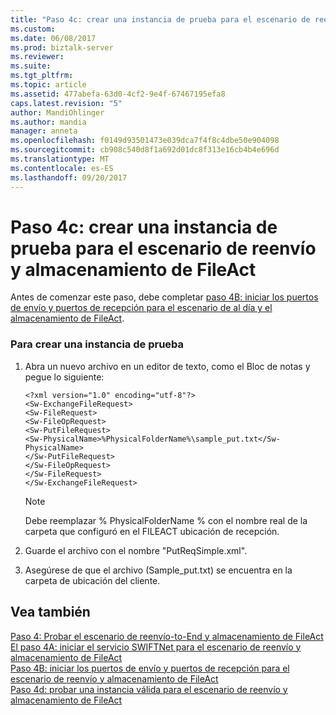 ```yaml
---
title: "Paso 4c: crear una instancia de prueba para el escenario de reenvío y almacenamiento de FileAct | Documentos de Microsoft"
ms.custom: 
ms.date: 06/08/2017
ms.prod: biztalk-server
ms.reviewer: 
ms.suite: 
ms.tgt_pltfrm: 
ms.topic: article
ms.assetid: 477abefa-63d0-4cf2-9e4f-67467195efa8
caps.latest.revision: "5"
author: MandiOhlinger
ms.author: mandia
manager: anneta
ms.openlocfilehash: f0149d93501473e039dca7f4f8c4dbe50e904098
ms.sourcegitcommit: cb908c540d8f1a692d01dc8f313e16cb4b4e696d
ms.translationtype: MT
ms.contentlocale: es-ES
ms.lasthandoff: 09/20/2017
---
```

# <a name="step-4c-create-a-test-instance-for-the-fileact-store-and-forward-scenario"></a>Paso 4c: crear una instancia de prueba para el escenario de reenvío y almacenamiento de FileAct
Antes de comenzar este paso, debe completar [paso 4B: iniciar los puertos de envío y puertos de recepción para el escenario de al día y el almacenamiento de FileAct](../../adapters-and-accelerators/fileact-interact/step-4b-start-the-send-ports-and-receive-ports-for-fileact-store-and-forward.md).  
  
### <a name="to-create-a-test-instance"></a>Para crear una instancia de prueba  
  
1.  Abra un nuevo archivo en un editor de texto, como el Bloc de notas y pegue lo siguiente:  
  
    ```  
    <?xml version="1.0" encoding="utf-8"?>  
    <Sw-ExchangeFileRequest>  
    <Sw-FileRequest>  
    <Sw-FileOpRequest>  
    <Sw-PutFileRequest>  
    <Sw-PhysicalName>%PhysicalFolderName%\sample_put.txt</Sw-PhysicalName>  
    </Sw-PutFileRequest>  
    </Sw-FileOpRequest>  
    </Sw-FileRequest>  
    </Sw-ExchangeFileRequest>  
    ```  
  
    > [!NOTE]
    >  Debe reemplazar % PhysicalFolderName % con el nombre real de la carpeta que configuró en el FILEACT ubicación de recepción.  
  
2.  Guarde el archivo con el nombre "PutReqSimple.xml".  
  
3.  Asegúrese de que el archivo (Sample_put.txt) se encuentra en la carpeta de ubicación del cliente.  
  
## <a name="see-also"></a>Vea también  
 [Paso 4: Probar el escenario de reenvío-to-End y almacenamiento de FileAct](../../adapters-and-accelerators/fileact-interact/step-4-test-fileact-store-and-forward-end-to-end-scenario.md)   
 [El paso 4A: iniciar el servicio SWIFTNet para el escenario de reenvío y almacenamiento de FileAct](../../adapters-and-accelerators/fileact-interact/step-4a-start-the-swiftnet-service-for-the-fileact-store-and-forward-scenario.md)   
 [Paso 4B: iniciar los puertos de envío y puertos de recepción para el escenario de reenvío y almacenamiento de FileAct](../../adapters-and-accelerators/fileact-interact/step-4b-start-the-send-ports-and-receive-ports-for-fileact-store-and-forward.md)   
 [Paso 4d: probar una instancia válida para el escenario de reenvío y almacenamiento de FileAct](../../adapters-and-accelerators/fileact-interact/step-4d-test-a-valid-instance-for-the-fileact-store-and-forward-scenario.md)